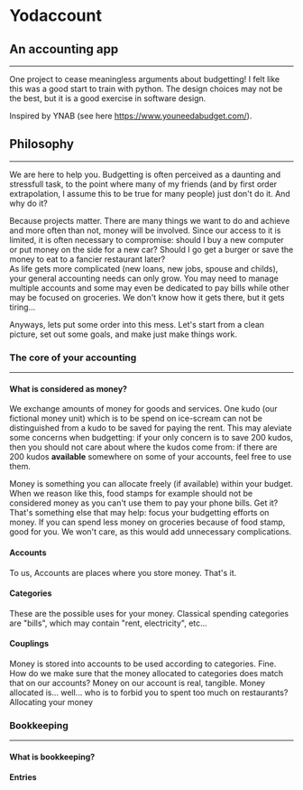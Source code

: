 # Yodaccount

## An accounting app
---------------------

One project to cease meaningless arguments about budgetting!
I felt like this was a good start to train with python.
The design choices may not be the best, but it is a good exercise in software design.

Inspired by YNAB (see here https://www.youneedabudget.com/). 


## Philosophy
--------------------

We are here to help you. 
Budgetting is often perceived as a daunting and stressfull task, to the point where many of my friends (and by first order extrapolation, I assume this to be true for many people) just don't do it. And why do it?

Because projects matter.
There are many things we want to do and achieve and more often than not, money will be involved. Since our access to it is limited, it is often necessary to compromise: should I buy a new computer or put money on the side for a new car? Should I go get a burger or save the money to eat to a fancier restaurant later?  
As life gets more complicated (new loans, new jobs, spouse and childs), your general accounting needs can only grow. You may need to manage multiple accounts and some may even be dedicated to pay bills while other may be focused on groceries. We don't know how it gets there, but it gets tiring...

Anyways, lets put some order into this mess. Let's start from a clean picture, set out some goals, and make just make things work.

### The core of your accounting
-------------------------------

#### What is considered as money?

We exchange amounts of money for goods and services. One kudo (our fictional money unit) which is to be spend on ice-scream can not be distinguished from a kudo to be saved for paying the rent. This may aleviate some concerns when budgetting: if your only concern is to save 200 kudos, then you should not care about where the kudos come from: if there are 200 kudos __available__ somewhere on some of your accounts, feel free to use them. 

Money is something you can allocate freely (if available) within your budget. When we reason like this, food stamps for example  should not be considered money as you can't use them to pay your phone bills. Get it?
That's something else that may help: focus your budgetting efforts on money. If you can spend less money on groceries because of food stamp, good for you. We won't care, as this would add unnecessary complications.


#### Accounts

To us, Accounts are places where you store money. That's it.   


#### Categories

These are the possible uses for your money. Classical spending categories are "bills", which may contain "rent, electricity", etc...



#### Couplings

Money is stored into accounts to be used according to categories. Fine. 
How do we make sure that the money allocated to categories does match that on our accounts?
Money on our account is real, tangible. Money allocated is... well... who is to forbid you to spent too much on restaurants? Allocating your money 


### Bookkeeping
---------------

#### What is bookkeeping?
#### Entries


### 
